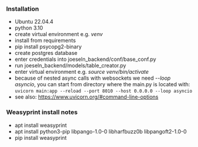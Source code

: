 ### Installation

- Ubuntu 22.04.4 
- python 3.10
- create virtual environment e.g. *venv*
- install from requirements
- pip install psycopg2-binary
- create postgres database
- enter credentials into joeseln_backend/conf/base_conf.py
- run joeseln_backend/models/table_creator.py
- enter virtual environment e.g. *source venv/bin/activate*
- because of nested async calls with websockets we need *--loop asyncio*, you can start from directory where the main.py is located with:
  ```uvicorn main:app --reload --port 8010 --host 0.0.0.0 --loop asyncio```
- see also: https://www.uvicorn.org/#command-line-options

### Weasyprint install notes

- apt install weasyprint
- apt install python3-pip libpango-1.0-0 libharfbuzz0b libpangoft2-1.0-0
- pip install weasyprint
